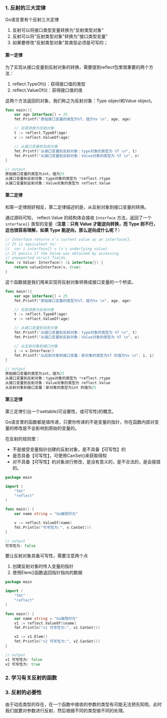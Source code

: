 ### 1. 反射的三大定律

Go语言里有个反射三大定律

1. 反射可以将接口类型变量转换为"反射类型对象"
2. 反射可以将"反射类型对象"转换为"接口类型变量"
3. 如果要修改"反射类型对象"其类型必须是可写的；

#### 第一定律

为了实现从接口变量到反射对象的转换，需要提到reflect包里很重要的两个方法：

1. reflect.TypeOf(i)：获得接口值的类型
2. reflect.ValueOf(i)：获得接口值的值

这两个方法返回的对象，我们称之为反射对象：Type object和Value object。

```go
func main(){
	var age interface{} = 25
	fmt.Printf("原始接口变量的类型为%T，值为%v \n", age, age)

	// 将其转换为反射对象
	t := reflect.TypeOf(age)
	v := reflect.ValueOf(age)

	// 从接口变量到反射对象
	fmt.Printf("从接口变量到反射对象：type对象的类型为 %T \n", t)
	fmt.Printf("从接口变量到反射对象：Value对象的类型为 %T \n", v)
}

// output
原始接口变量的类型为int，值为25 
从接口变量到反射对象：type对象的类型为 *reflect.rtype 
从接口变量到反射对象：Value对象的类型为 reflect.Value 
```

#### 第二定律

和第一定律刚好相反，第二定律描述的是，从反射对象到接口变量的转换。

通过源码可知， reflect.Value 的结构体会接收 `Interface` 方法，返回了一个 `interface{}` 类型的变量（**注意：只有 Value 才能逆向转换，而 Type 则不行，这也很容易理解，如果 Type 能逆向，那么逆向成什么呢？**）

```go
// Interface returns v's current value as an interface{}.
// It is equivalent to:
//  var i interface{} = (v's underlying value)
// It panics if the Value was obtained by accessing
// unexported struct fields.
func (v Value) Interface() (i interface{}) {
    return valueInterface(v, true)
}
```

这个函数就是我们用来实现将反射对象转换成接口变量的一个桥梁。

```go
func main(){
	var age interface{} = 25
	fmt.Printf("原始接口变量的类型为%T，值为%v \n", age, age)

	// 将其转换为反射对象
	t := reflect.TypeOf(age)
	v := reflect.ValueOf(age)

	// 从接口变量到反射对象
	fmt.Printf("从接口变量到反射对象：type对象的类型为 %T \n", t)
	fmt.Printf("从接口变量到反射对象：Value对象的类型为 %T \n", v)

	// 从反射对象到接口对象
	i := v.Interface()
	fmt.Printf("从反射对象到接口变量：新对象的类型为%T 的值为%v \n", i, i)
}

// output
原始接口变量的类型为int，值为25 
从接口变量到反射对象：type对象的类型为 *reflect.rtype 
从接口变量到反射对象：Value对象的类型为 reflect.Value 
从反射对象到接口变量：新对象的类型为int 的值为25 
```

#### 第三定律

第三定律引出一个settable(可设置性，或可写性)的概念。

Go语言里的函数都是值传递，只要你传递的不是变量的指针，你在函数内部对变量的修改是不会影响到原始的变量的。

在反射的规则里：

* 不是接受变量指针创建的反射对象，是不具备【可写性】的
* 是否具备【可写性】，可使用CanSet()来获取得知
* 对不具备【可写性】的对象进行修改，是没有意义的，是不合法的，是会报错的。

```go
package main

import (
    "fmt"
    "reflect"
)

func main() {
    var name string = "Go编程时光"

    v := reflect.ValueOf(name)
    fmt.Println("可写性为:", v.CanSet())
}

// output
可写性为: false
```

要让反射对象具备可写性，需要注意两个点

1. 创建反射对象时传入变量的指针
2. 使用Elem()函数返回指针指向的数据

```go
package main

import (
    "fmt"
    "reflect"
)

func main() {
    var name string = "Go编程时光"
    v1 := reflect.ValueOf(&name)
    fmt.Println("v1 可写性为:", v1.CanSet())

    v2 := v1.Elem()
    fmt.Println("v2 可写性为:", v2.CanSet())
}

// output
v1 可写性为: false
v2 可写性为: true
```

### 2. 学习有关反射的函数





### 3. 反射的必要性

由于动态类型的存在，在一个函数中接收的参数的类型有可能无法预先知晓，此时我们就要对参数进行反射，然后根据不同的类型做不同的处理。